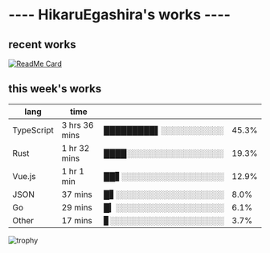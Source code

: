 # ---- HikaruEgashira's works ----

## recent works

[![ReadMe Card](https://github-readme-stats.vercel.app/api/pin/?username=twin-te&repo=twinte-front)](https://github.com/twin-te/twinte-front)

## this week's works

| lang        | time           |                       |        |
| ----------- | -------------- | --------------------- | ------ |
| TypeScript  | 3 hrs 36 mins  | █████████▌░░░░░░░░░░░ |  45.3% |
| Rust        | 1 hr 32 mins   | ████░░░░░░░░░░░░░░░░░ |  19.3% |
| Vue.js      | 1 hr 1 min     | ██▋░░░░░░░░░░░░░░░░░░ |  12.9% |
| JSON        | 37 mins        | █▋░░░░░░░░░░░░░░░░░░░ |   8.0% |
| Go          | 29 mins        | █▎░░░░░░░░░░░░░░░░░░░ |   6.1% |
| Other       | 17 mins        | ▊░░░░░░░░░░░░░░░░░░░░ |   3.7% |

![trophy](https://github-profile-trophy.vercel.app/?username=HikaruEgashira&theme=onedark)
